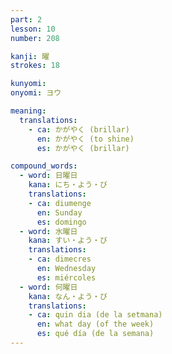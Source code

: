 ```yaml
---
part: 2
lesson: 10
number: 208

kanji: 曜
strokes: 18

kunyomi:
onyomi: ヨウ

meaning:
  translations:
    - ca: かがやく (brillar)
      en: かがやく (to shine)
      es: かがやく (brillar)

compound_words:
  - word: 日曜日
    kana: にち・よう・び
    translations:
    - ca: diumenge
      en: Sunday
      es: domingo
  - word: 水曜日
    kana: すい・よう・び
    translations:
    - ca: dimecres
      en: Wednesday
      es: miércoles
  - word: 何曜日
    kana: なん・よう・び
    translations:
    - ca: quin dia (de la setmana)
      en: what day (of the week)
      es: qué día (de la semana)
---
```

